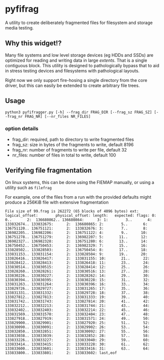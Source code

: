 # pyfifrag
A utility to create deliberately fragmented files for filesystem and 
storage media testing.

## Why this widget!?
Many file systems and low level storage devices (eg HDDs and SSDs) are
optimized for reading and writing data in large _extents_. That is a
single contiguous block. This utility is designed to pathologically
bypass that to aid in stress testing devices and filesystems with 
pathological layouts.

Right now we only support fire-hosing a single
directory from the core driver, but this can easily be extended
to create arbitrary file trees.

## Usage

``
python3 pyfifragger.py [-h] --frag_dir FRAG_DIR [--frag_sz FRAG_SZ] [--frag_nr FRAG_NR] [--nr_files NR_FILES]
``

### option details

* frag_dir: required, path to directory to write fragmented files
* frag_sz: size in bytes of the fragments to write, default 8196
* frag_nr: number of fragments to write per file, default 32
* nr_files: number of files in total to write, default 100

## Verifying file fragmentation

On linux systems, this can be done using the FIEMAP manually, or using a utility such as ``filefrag``

For example, one of the files from a run with the provided defaults might produce a 256KiB file
with extensive fragmentation

``
File size of 99.frag is 262272 (65 blocks of 4096 bytes)
 ext:     logical_offset:        physical_offset: length:   expected: flags:
   0:        0..       2:  136680862.. 136680864:      3:
   1:        3..       4:  133832674.. 133832675:      2:  136680865:
   2:        5..       6:  136751120.. 136751121:      2:  133832676:
   3:        7..       8:  136982205.. 136982206:      2:  136751122:
   4:        9..      10:  136751278.. 136751279:      2:  136982207:
   5:       11..      12:  136982327.. 136982328:      2:  136751280:
   6:       13..      14:  136750452.. 136750453:      2:  136982329:
   7:       15..      16:  133828502.. 133828503:      2:  136750454:
   8:       17..      18:  133831153.. 133831154:      2:  133828504:
   9:       19..      20:  133826416.. 133826417:      2:  133831155:
  10:       21..      22:  133828412.. 133828413:      2:  133826418:
  11:       23..      24:  133830514.. 133830515:      2:  133828414:
  12:       25..      26:  133828260.. 133828261:      2:  133830516:
  13:       27..      28:  133830226.. 133830227:      2:  133828262:
  14:       29..      30:  133830394.. 133830395:      2:  133830228:
  15:       31..      32:  133831263.. 133831264:      2:  133830396:
  16:       33..      34:  133829726.. 133829727:      2:  133831265:
  17:       35..      36:  133831331.. 133831332:      2:  133829728:
  18:       37..      38:  133827812.. 133827813:      2:  133831333:
  19:       39..      40:  133831742.. 133831743:      2:  133827814:
  20:       41..      42:  133832212.. 133832213:      2:  133831744:
  21:       43..      44:  133832402.. 133832403:      2:  133832214:
  22:       45..      46:  133831569.. 133831570:      2:  133832404:
  23:       47..      48:  133827918.. 133827919:      2:  133831571:
  24:       49..      50:  133829900.. 133829901:      2:  133827920:
  25:       51..      52:  133830090.. 133830091:      2:  133829902:
  26:       53..      54:  133832850.. 133832851:      2:  133830092:
  27:       55..      56:  133833038.. 133833039:      2:  133832852:
  28:       57..      58:  133833226.. 133833227:      2:  133833040:
  29:       59..      60:  133833414.. 133833415:      2:  133833228:
  30:       61..      62:  133833600.. 133833601:      2:  133833416:
  31:       63..      64:  133833800.. 133833801:      2:  133833602: last,eof
  ``



